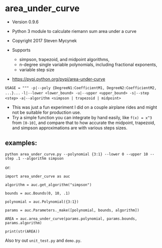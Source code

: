 # area_under_curve
* Version 0.9.6
* Python 3 module to calculate riemann sum area under a curve
* Copyright 2017 Steven Mycynek
* Supports 
    * simpson, trapezoid, and midpoint algorithms, 
    * n-degree single variable polynomials, including fractional exponents,
    * variable step size

* https://pypi.python.org/pypi/area-under-curve

`USAGE = """ -p|--poly {DegreeN1:CoefficientM1, DegreeN2:CoefficientM2, ...}...`
`-l|--lower <lower_bound> -u|--upper <upper_bound> -s|--step <step>` 
`-a|--algorithm <simpson | trapezoid | midpoint>`

* This was just a fun experiment I did on a couple airplane rides and might not be suitable for production use.  
* Try a simple function you can integrate by hand easily, like `f(x) = x^3` from `[0-10]`, and compare that to how accurate the midpoint, trapezoid, and simpson approximations are with various steps sizes.


## examples:

`python area_under_curve.py --polynomial {3:1} --lower 0 --upper 10 --step .1 --algorithm simpson`

or:

`import area_under_curve as auc`

`algorithm = auc.get_algorithm("simpson")`

`bounds = auc.Bounds(0, 10, .1)`

`polynomial = auc.Polynomial({3:1})`

`params = auc.Parameters._make([polynomial, bounds, algorithm])`

`AREA = auc.area_under_curve(params.polynomial, params.bounds, params.algorithm)`

`print(str(AREA))`


Also try out `unit_test.py` and `demo.py`.